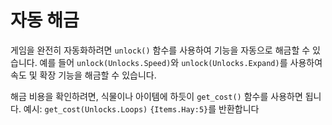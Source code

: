 # 자동 해금
게임을 완전히 자동화하려면 `unlock()` 함수를 사용하여 기능을 자동으로 해금할 수 있습니다.
예를 들어 `unlock(Unlocks.Speed)`와 `unlock(Unlocks.Expand)`를 사용하여 속도 및 확장 기능을 해금할 수 있습니다.

해금 비용을 확인하려면, 식물이나 아이템에 하듯이 `get_cost()` 함수를 사용하면 됩니다.
예시:
`get_cost(Unlocks.Loops)`
`{Items.Hay:5}`를 반환합니다
